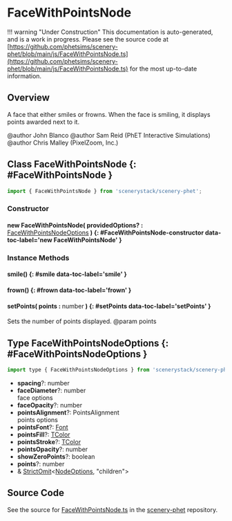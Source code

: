 # FaceWithPointsNode

!!! warning "Under Construction"
    This documentation is auto-generated, and is a work in progress. Please see the source code at
    [https://github.com/phetsims/scenery-phet/blob/main/js/FaceWithPointsNode.ts](https://github.com/phetsims/scenery-phet/blob/main/js/FaceWithPointsNode.ts) for the most up-to-date information.

## Overview

A face that either smiles or frowns.  When the face is smiling, it displays points awarded next to it.

@author John Blanco
@author Sam Reid (PhET Interactive Simulations)
@author Chris Malley (PixelZoom, Inc.)

## Class FaceWithPointsNode {: #FaceWithPointsNode }


```js
import { FaceWithPointsNode } from 'scenerystack/scenery-phet';
```
### Constructor

#### new FaceWithPointsNode( providedOptions? : <span style="font-weight: 400;">[FaceWithPointsNodeOptions](../scenery-phet/FaceWithPointsNode.md#FaceWithPointsNodeOptions)</span> ) {: #FaceWithPointsNode-constructor data-toc-label='new FaceWithPointsNode' }

### Instance Methods

#### smile() {: #smile data-toc-label='smile' }

#### frown() {: #frown data-toc-label='frown' }

#### setPoints( points : <span style="font-weight: 400;"><span style="color: hsla(calc(var(--md-hue) + 180deg),80%,40%,1);">number</span></span> ) {: #setPoints data-toc-label='setPoints' }

Sets the number of points displayed.
@param points



## Type FaceWithPointsNodeOptions {: #FaceWithPointsNodeOptions }


```js
import type { FaceWithPointsNodeOptions } from 'scenerystack/scenery-phet';
```


- **spacing**?: <span style="color: hsla(calc(var(--md-hue) + 180deg),80%,40%,1);">number</span>
- **faceDiameter**?: <span style="color: hsla(calc(var(--md-hue) + 180deg),80%,40%,1);">number</span>
<br>  face options
- **faceOpacity**?: <span style="color: hsla(calc(var(--md-hue) + 180deg),80%,40%,1);">number</span>
- **pointsAlignment**?: PointsAlignment
<br>  points options
- **pointsFont**?: [Font](../scenery/Font.md)
- **pointsFill**?: [TColor](../scenery/TColor.md)
- **pointsStroke**?: [TColor](../scenery/TColor.md)
- **pointsOpacity**?: <span style="color: hsla(calc(var(--md-hue) + 180deg),80%,40%,1);">number</span>
- **showZeroPoints**?: <span style="color: hsla(calc(var(--md-hue) + 180deg),80%,40%,1);">boolean</span>
- **points**?: <span style="color: hsla(calc(var(--md-hue) + 180deg),80%,40%,1);">number</span>
- &amp; [StrictOmit](../phet-core/StrictOmit.md)&lt;[NodeOptions](../scenery/Node.md#NodeOptions), "children"&gt;




## Source Code

See the source for [FaceWithPointsNode.ts](https://github.com/phetsims/scenery-phet/blob/main/js/FaceWithPointsNode.ts) in the [scenery-phet](https://github.com/phetsims/scenery-phet) repository.
